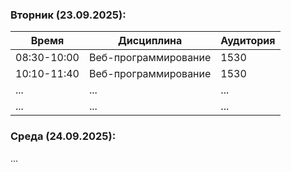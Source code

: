 ### Вторник (23.09.2025):

| Время       | Дисциплина          | Аудитория |
|-------------|---------------------|-----------|
| 08:30-10:00 | Веб-программирование| 1530      |
| 10:10-11:40 | Веб-программирование| 1530      |
| ...         | ...                 | ...       |
| ...         | ...                 | ...       |

### Среда (24.09.2025):
...